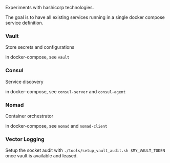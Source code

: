 Experiments with hashicorp technologies.

The goal is to have all existing services running in a single docker compose service definition.

### Vault

Store secrets and configurations

in docker-compose, see `vault`

### Consul 

Service discovery

in docker-compose, see `consul-server` and `consul-agent`

### Nomad

Container orchestrator

in docker-compose, see `nomad` and `nomad-client`

### Vector Logging

Setup the socket audit with `./tools/setup_vault_audit.sh $MY_VAULT_TOKEN` once vault is available and leased.